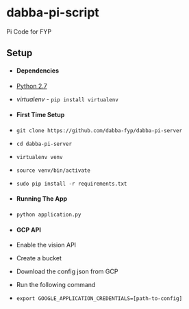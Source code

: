 # dabba-pi-script
Pi Code for FYP

## Setup

* #### Dependencies
* [Python 2.7](https://www.python.org/download/releases/2.7/)
* *virtualenv* - `pip install virtualenv`

* #### First Time Setup
* `git clone https://github.com/dabba-fyp/dabba-pi-server`
* `cd dabba-pi-server`
* `virtualenv venv`
* `source venv/bin/activate`
* `sudo pip install -r requirements.txt`


* #### Running The App
* `python application.py` 

* #### GCP API
* Enable the vision API
* Create a bucket
* Download the config json from GCP
* Run the following command
* `export GOOGLE_APPLICATION_CREDENTIALS=[path-to-config]`
